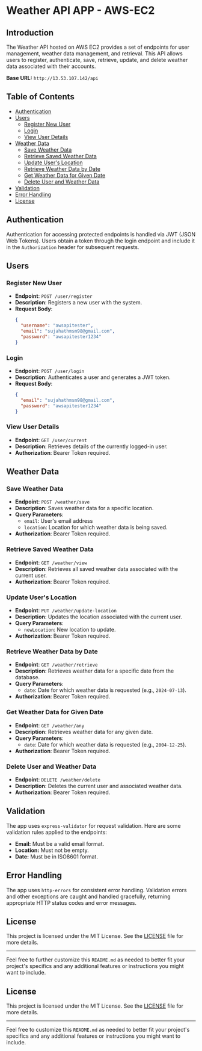 # Weather API APP - AWS-EC2

## Introduction

The Weather API hosted on AWS EC2 provides a set of endpoints for user management, weather data management, and retrieval. This API allows users to register, authenticate, save, retrieve, update, and delete weather data associated with their accounts.

**Base URL:** `http://13.53.107.142/api`

## Table of Contents

- [Authentication](#authentication)
- [Users](#users)
  - [Register New User](#register-new-user)
  - [Login](#login)
  - [View User Details](#view-user-details)
- [Weather Data](#weather-data)
  - [Save Weather Data](#save-weather-data)
  - [Retrieve Saved Weather Data](#retrieve-saved-weather-data)
  - [Update User's Location](#update-users-location)
  - [Retrieve Weather Data by Date](#retrieve-weather-data-by-date)
  - [Get Weather Data for Given Date](#get-weather-data-for-given-date)
  - [Delete User and Weather Data](#delete-user-and-weather-data)
- [Validation](#validation)
- [Error Handling](#error-handling)
- [License](#license)

## Authentication

Authentication for accessing protected endpoints is handled via JWT (JSON Web Tokens). Users obtain a token through the login endpoint and include it in the `Authorization` header for subsequent requests.

## Users

### Register New User

- **Endpoint**: `POST /user/register`
- **Description**: Registers a new user with the system.
- **Request Body**:
    ```json
    {
      "username": "awsapitester",
      "email": "sujahathmsm98@gmail.com",
      "password": "awsapitester1234"
    }
    ```

### Login

- **Endpoint**: `POST /user/login`
- **Description**: Authenticates a user and generates a JWT token.
- **Request Body**:
    ```json
    {
      "email": "sujahathmsm98@gmail.com",
      "password": "awsapitester1234"
    }
    ```

### View User Details

- **Endpoint**: `GET /user/current`
- **Description**: Retrieves details of the currently logged-in user.
- **Authorization**: Bearer Token required.

## Weather Data

### Save Weather Data

- **Endpoint**: `POST /weather/save`
- **Description**: Saves weather data for a specific location.
- **Query Parameters**:
    - `email`: User's email address
    - `location`: Location for which weather data is being saved.
- **Authorization**: Bearer Token required.

### Retrieve Saved Weather Data

- **Endpoint**: `GET /weather/view`
- **Description**: Retrieves all saved weather data associated with the current user.
- **Authorization**: Bearer Token required.

### Update User's Location

- **Endpoint**: `PUT /weather/update-location`
- **Description**: Updates the location associated with the current user.
- **Query Parameters**:
    - `newLocation`: New location to update.
- **Authorization**: Bearer Token required.

### Retrieve Weather Data by Date

- **Endpoint**: `GET /weather/retrieve`
- **Description**: Retrieves weather data for a specific date from the database.
- **Query Parameters**:
    - `date`: Date for which weather data is requested (e.g., `2024-07-13`).
- **Authorization**: Bearer Token required.

### Get Weather Data for Given Date

- **Endpoint**: `GET /weather/any`
- **Description**: Retrieves weather data for any given date.
- **Query Parameters**:
    - `date`: Date for which weather data is requested (e.g., `2004-12-25`).
- **Authorization**: Bearer Token required.

### Delete User and Weather Data

- **Endpoint**: `DELETE /weather/delete`
- **Description**: Deletes the current user and associated weather data.
- **Authorization**: Bearer Token required.

## Validation

The app uses `express-validator` for request validation. Here are some validation rules applied to the endpoints:

- **Email:** Must be a valid email format.
- **Location:** Must not be empty.
- **Date:** Must be in ISO8601 format.

## Error Handling

The app uses `http-errors` for consistent error handling. Validation errors and other exceptions are caught and handled gracefully, returning appropriate HTTP status codes and error messages.

## License

This project is licensed under the MIT License. See the [LICENSE](LICENSE) file for more details.

---

Feel free to further customize this `README.md` as needed to better fit your project's specifics and any additional features or instructions you might want to include.
## License

This project is licensed under the MIT License. See the [LICENSE](LICENSE) file for more details.

---

Feel free to customize this `README.md` as needed to better fit your project's specifics and any additional features or instructions you might want to include.
